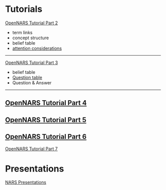 # Tutorials
[OpenNARS Tutorial Part 2](https://www.youtube.com/watch?v=NzKYguOZTn8&list=PLIuBkJssgnZE10fkTUhb6f5_uAeHeXWFy)
* term links
* concept structure
* belief table
* [attention considerations](https://youtu.be/NzKYguOZTn8?t=1163)
---
[OpenNARS Tutorial Part 3](https://www.youtube.com/watch?v=uAVfovN5uHQ&list=PLIuBkJssgnZE10fkTUhb6f5_uAeHeXWFy&index=2)
* belief table
* [Question table](https://www.youtube.com/watch?v=uAVfovN5uHQ&list=PLIuBkJssgnZE10fkTUhb6f5_uAeHeXWFy&index=2)
* Question & Answer
---
[OpenNARS Tutorial Part 4](https://www.youtube.com/watch?v=8i5n4uDlmHI&list=PLIuBkJssgnZE10fkTUhb6f5_uAeHeXWFy&index=3)
---
[OpenNARS Tutorial Part 5](https://www.youtube.com/watch?v=4IZtwnbRZ-Y&list=PLIuBkJssgnZE10fkTUhb6f5_uAeHeXWFy&index=4)
---
[OpenNARS Tutorial Part 6](https://www.youtube.com/watch?v=LXvzWjpIFYo&list=PLIuBkJssgnZE10fkTUhb6f5_uAeHeXWFy&index=5)
---
[OpenNARS Tutorial Part 7](https://www.youtube.com/watch?v=-5sZ2wDmxVg&list=PLIuBkJssgnZE10fkTUhb6f5_uAeHeXWFy&index=6)
# Presentations
[NARS Presentations](https://www.youtube.com/watch?v=T9eSVYLSSrs&index=1&list=PLIuBkJssgnZEvv1rs1vtknkJDV3UyqOHu)